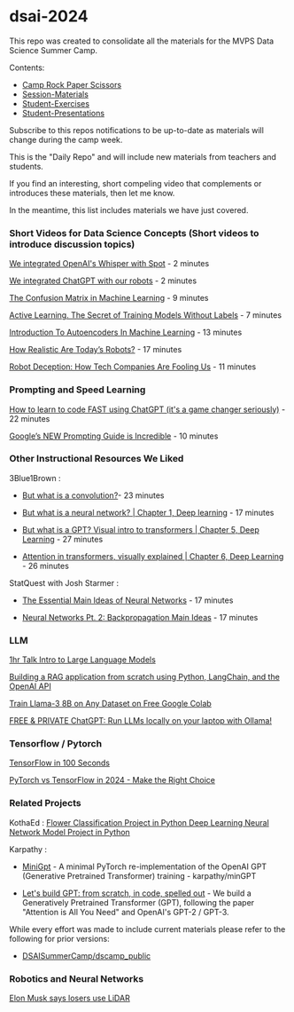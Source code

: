 # dsai-2024

This repo was created to consolidate all the  materials for the MVPS Data Science Summer Camp.

Contents: 

  * [Camp Rock Paper Scissors](https://github.com/RudyMartin/dsai-2024/tree/main/MVPS/Camp-Rock-Paper-Scissors)
  * [Session-Materials](https://github.com/RudyMartin/dsai-2024/tree/main/MVPS/Session-Materials)
  * [Student-Exercises](https://github.com/RudyMartin/dsai-2024/tree/main/MVPS/Student-Exercises)
  * [Student-Presentations](https://github.com/RudyMartin/dsai-2024/tree/main/MVPS/Student-Presentations)

Subscribe to this repos notifications to be up-to-date as materials will change during the camp week. 

This is the  "Daily Repo" and will include new materials from teachers and students.

If you find an interesting, short compeling video that complements or introduces these materials, then let me know.

In the meantime, this list includes materials we have just covered.



### Short Videos for Data Science Concepts (Short videos to introduce discussion topics)

[We integrated OpenAI's Whisper with Spot](https://www.youtube.com/watch?v=9uTlRae2uQs) - 2 minutes

[We integrated ChatGPT with our robots](https://www.youtube.com/watch?v=Y1-s37zrm1M) - 2 minutes

[The Confusion Matrix in Machine Learning](https://www.youtube.com/watch?v=H2M3fT1njXQ) - 9 minutes

[Active Learning. The Secret of Training Models Without Labels](https://www.youtube.com/watch?v=WJeQZVh5HLo) - 7 minutes

[Introduction To Autoencoders In Machine Learning](https://www.youtube.com/watch?v=NZ97-lFEUq8&t=11s) - 13 minutes

[How Realistic Are Today’s Robots?](https://www.youtube.com/watch?v=QwAYJPjW2gI) - 17 minutes

[Robot Deception: How Tech Companies Are Fooling Us](https://www.youtube.com/watch?v=52zMLS6gZbY&t=29s) - 11 minutes


### Prompting and Speed Learning

[How to learn to code FAST using ChatGPT (it's a game changer seriously)](https://www.youtube.com/watch?v=VznoKyh6AXs) - 22 minutes

[Google’s NEW Prompting Guide is Incredible](https://www.youtube.com/watch?v=o64Mv-ArFDI) - 10 minutes


### Other Instructional Resources We Liked

3Blue1Brown :

 * [But what is a convolution?](https://www.youtube.com/watch?v=KuXjwB4LzSA)- 23 minutes   

 * [But what is a neural network? | Chapter 1, Deep learning](https://www.youtube.com/watch?v=aircAruvnKk&t=7s) - 17 minutes
 
 * [But what is a GPT? Visual intro to transformers | Chapter 5, Deep Learning](https://www.youtube.com/watch?v=wjZofJX0v4M) - 27 minutes
 
 * [Attention in transformers, visually explained | Chapter 6, Deep Learning](https://www.youtube.com/watch?v=eMlx5fFNoYc) - 26 minutes


StatQuest with Josh Starmer : 

 * [The Essential Main Ideas of Neural Networks](https://www.youtube.com/watch?v=CqOfi41LfDw) - 17 minutes   

 * [Neural Networks Pt. 2: Backpropagation Main Ideas](https://www.youtube.com/watch?v=IN2XmBhILt4) - 17 minutes


###  LLM

[1hr Talk Intro to Large Language Models](https://www.youtube.com/watch?v=zjkBMFhNj_g)

[Building a RAG application from scratch using Python, LangChain, and the OpenAI API](https://www.youtube.com/watch?v=BrsocJb-fAo&t=14s)

[Train Llama-3 8B on Any Dataset on Free Google Colab](https://www.youtube.com/watch?v=wzZUkTSSyic&t=260s)

[FREE & PRIVATE ChatGPT: Run LLMs locally on your laptop with Ollama!](https://www.youtube.com/watch?v=dOm9YWSYbbg)


###  Tensorflow / Pytorch

[TensorFlow in 100 Seconds](https://www.youtube.com/watch?v=i8NETqtGHms)

[PyTorch vs TensorFlow in 2024 - Make the Right Choice](https://www.youtube.com/watch?v=iyHkg7TmHmE&t=29s)


### Related Projects

KothaEd : [Flower Classification Project in Python Deep Learning Neural Network Model Project in Python](https://www.youtube.com/watch?v=h6TJiGrYINk&t=46s)

Karpathy :

 * [MiniGpt](https://github.com/karpathy/minGPT) - A minimal PyTorch re-implementation of the OpenAI GPT (Generative Pretrained Transformer) training - karpathy/minGPT

 * [Let's build GPT: from scratch, in code, spelled out](https://www.youtube.com/watch?v=kCc8FmEb1nY) - We build a Generatively Pretrained Transformer (GPT), following the paper "Attention is All You Need" and OpenAI's GPT-2 / GPT-3.

While every effort was made to include current materials please refer to the following for prior versions:

  * [DSAISummerCamp/dscamp_public](https://github.com/DSAISummerCamp/dscamp_public)

### Robotics and Neural Networks

[Elon Musk says losers use LiDAR](https://www.youtube.com/watch?v=BFdWsJs6z4c)




